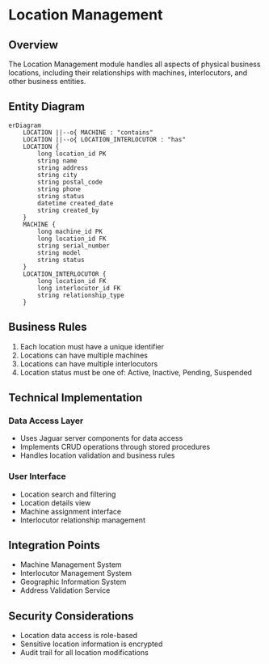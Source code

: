 # Location Management

## Overview
The Location Management module handles all aspects of physical business locations, including their relationships with machines, interlocutors, and other business entities.

## Entity Diagram
```mermaid
erDiagram
    LOCATION ||--o{ MACHINE : "contains"
    LOCATION ||--o{ LOCATION_INTERLOCUTOR : "has"
    LOCATION {
        long location_id PK
        string name
        string address
        string city
        string postal_code
        string phone
        string status
        datetime created_date
        string created_by
    }
    MACHINE {
        long machine_id PK
        long location_id FK
        string serial_number
        string model
        string status
    }
    LOCATION_INTERLOCUTOR {
        long location_id FK
        long interlocutor_id FK
        string relationship_type
    }
```

## Business Rules
1. Each location must have a unique identifier
2. Locations can have multiple machines
3. Locations can have multiple interlocutors
4. Location status must be one of: Active, Inactive, Pending, Suspended

## Technical Implementation
### Data Access Layer
- Uses Jaguar server components for data access
- Implements CRUD operations through stored procedures
- Handles location validation and business rules

### User Interface
- Location search and filtering
- Location details view
- Machine assignment interface
- Interlocutor relationship management

## Integration Points
- Machine Management System
- Interlocutor Management System
- Geographic Information System
- Address Validation Service

## Security Considerations
- Location data access is role-based
- Sensitive location information is encrypted
- Audit trail for all location modifications 